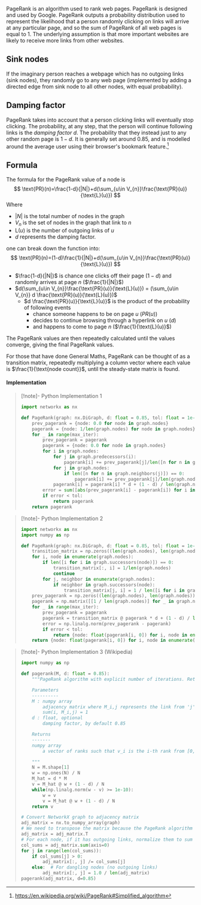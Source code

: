 PageRank is an algorithm used to rank web pages. PageRank is designed and used by Google. PageRank outputs a probability distribution used to represent the likelihood that a person randomly clicking on links will arrive at any particular page, and so the sum of PageRank of all web pages is equal to 1. The underlying assumption is that more important websites are likely to receive more links from other websites.
## Sink nodes
If the imaginary person reaches a webpage which has no outgoing links (sink nodes), they randomly go to any web page (implemented by adding a directed edge from sink node to all other nodes, with equal probability).
## Damping factor
PageRank takes into account that a person clicking links will eventually stop clicking. The probability, at any step, that the person will continue following links is the *damping factor* $d$. The probability that they instead just to any other random page is $1-d$. It is generally set around $0.85$, and is modelled around the average user using their browser's bookmark feature.[^1]
## Formula
The formula for the PageRank value of a node is 
$$
\text{PR}(n)=\frac{1-d}{|N|}+d(\sum_{u\in V_{n}}\frac{\text{PR}(u)}{\text{L}(u)})
$$
Where
- $|N|$ is the total number of nodes in the graph
- $V_n$ is the set of nodes in the graph that link to $n$
- $\text{L}(u)$ is the number of outgoing links of $u$
- $d$ represents the damping factor.

one can break down the function into: 
$$
\text{PR}(n)=(1-d)\frac{1}{|N|}+d(\sum_{u\in V_{n}}\frac{\text{PR}(u)}{\text{L}(u)})
$$


- $\frac{1-d}{|N|}$ is chance one clicks off their page ($1-d$) and randomly arrives at page $n$ ($\frac{1}{|N|}$) 
- $d(\sum_{u\in V_{n}}\frac{\text{PR}(u)}{\text{L}(u)}) = (\sum_{u\in V_{n}} d \frac{\text{PR}(u)}{\text{L}(u)})$
	- $d \frac{\text{PR}(u)}{\text{L}(u)}$ is the product of the probability of following events 
		- chance someone happens to be on page $u$ ($PR(u)$)
		- decides to continue browsing through a hyperlink on $u$ ($d$)
		- and happens to come to page $n$ ($\frac{1}{\text{L}(u)}$)


The PageRank values are then repeatedly calculated until the values converge, giving the final PageRank values.

For those that have done General Maths, PageRank can be thought of as a transition matrix, repeatedly multiplying a column vector where each value is $\frac{1}{\text{node count}}$, until the steady-state matrix is found.
#### Implementation

> [!note]- Python Implementation 1
> ```python
> import networkx as nx
> 
> def PageRank(graph: nx.DiGraph, d: float = 0.85, tol: float = 1e-6, max_iter: int = 10000) -> dict:
>     prev_pagerank = {node: 0.0 for node in graph.nodes}
>     pagerank = {node: 1/len(graph.nodes) for node in graph.nodes}
>     for _ in range(max_iter):
>         prev_pagerank = pagerank
>         pagerank = {node: 0.0 for node in graph.nodes}
>         for i in graph.nodes:
>             for j in graph.predecessors(i):
>                 pagerank[i] += prev_pagerank[j]/len([n for n in graph.neighbors(j)])
>             for j in graph.nodes:
>                 if len([n for n in graph.neighbors(j)]) == 0:
>                     pagerank[i] += prev_pagerank[j]/len(graph.nodes)
>             pagerank[i] = pagerank[i] * d + (1 - d) / len(graph.nodes)
>         error = sum([abs(prev_pagerank[i] - pagerank[i]) for i in pagerank.keys()])
>         if error < tol:
>             return pagerank
>     return pagerank
> ```
> 

> [!note]- Python Implementation 2
> 
> ```python
> import networkx as nx
> import numpy as np
> 
> def PageRank(graph: nx.DiGraph, d: float = 0.85, tol: float = 1e-6, max_iter: int = 10000) -> dict:
>     transition_matrix = np.zeros((len(graph.nodes), len(graph.nodes)))
>     for i, node in enumerate(graph.nodes):
>         if len([i for i in graph.successors(node)]) == 0:
>             transition_matrix[:, i] = 1/len(graph.nodes)
>             continue
>         for j, neighbor in enumerate(graph.nodes):
>             if neighbor in graph.successors(node):
>                 transition_matrix[j, i] = 1 / len([i for i in graph.successors(node)])
>     prev_pagerank = np.zeros((len(graph.nodes), len(graph.nodes)))
>     pagerank = np.matrix([[1 / len(graph.nodes)] for _ in graph.nodes])
>     for _ in range(max_iter):
>         prev_pagerank = pagerank
>         pagerank = transition_matrix @ pagerank * d + (1 - d) / len(graph.nodes)
>         error = np.linalg.norm(prev_pagerank - pagerank)
>         if error < tol:
>             return {node: float(pagerank[i, 0]) for i, node in enumerate(graph.nodes)}
>     return {node: float(pagerank[i, 0]) for i, node in enumerate(graph.nodes)}
> ```

> [!note]- Python Implementation 3 (Wikipedia)
> ```python
> import numpy as np
> 
> def pagerank(M, d: float = 0.85):
>     """PageRank algorithm with explicit number of iterations. Returns ranking of nodes (pages) in the adjacency matrix.
> 
>     Parameters
>     ----------
>     M : numpy array
>         adjacency matrix where M_i,j represents the link from 'j' to 'i', such that for all 'j'
>         sum(i, M_i,j) = 1
>     d : float, optional
>         damping factor, by default 0.85
> 
>     Returns
>     -------
>     numpy array
>         a vector of ranks such that v_i is the i-th rank from [0, 1],
> 
>     """
>     N = M.shape[1]
>     w = np.ones(N) / N
>     M_hat = d * M
>     v = M_hat @ w + (1 - d) / N
>     while(np.linalg.norm(w - v) >= 1e-10):
>         w = v
>         v = M_hat @ w + (1 - d) / N
>     return v
> 
> # Convert NetworkX graph to adjacency matrix
> adj_matrix = nx.to_numpy_array(graph)
> # We need to transpose the matrix because the PageRank algorithm assumes that M[i, j] is the probability of going from j to i
> adj_matrix = adj_matrix.T
> # For each node, if it has outgoing links, normalize them to sum to 1
> col_sums = adj_matrix.sum(axis=0)
> for j in range(len(col_sums)):
>     if col_sums[j] > 0:
>         adj_matrix[:, j] /= col_sums[j]
>     else:  # For dangling nodes (no outgoing links)
>         adj_matrix[:, j] = 1.0 / len(adj_matrix)
> pagerank(adj_matrix, d=0.85)
> ```

[^1]: https://en.wikipedia.org/wiki/PageRank#Simplified_algorithm